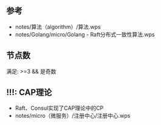 ## 参考

- notes/算法（algorithm）/算法.wps
- notes/Golang/micro/Golang - Raft分布式一致性算法.wps

## 节点数

满足: >=3 && 是奇数

## !!!: CAP理论

- Raft、Consul实现了CAP理论中的CP
- notes/micro（微服务）/注册中心/注册中心.wps


